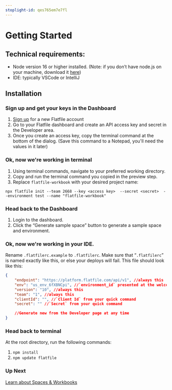 ```yaml
---
stoplight-id: qes765em7e7fl
---
```


# Getting Started

## Technical requirements:

- Node version 16 or higher installed. (Note: if you don’t have node.js on your machine, download it [here](https://nodejs.org/en/download/))
- IDE: typically VSCode or IntelliJ


## Installation

### Sign up and get your keys in the Dashboard

1. [Sign up](https://dashboard.flatfile.com/account/sign-up) for a new Flatfile account
3. Go to your Flatfile dashboard and create an API access key and secret in the Developer area.
4. Once you create an access key, copy the terminal command at the bottom of the dialog. (Save this command to a Notepad, you'll need the values in it later)

### Ok, now we're working in terminal

1. Using terminal commands, navigate to your preferred working directory.
2. Copy and run the terminal command you copied in the preview step. 
3. Replace `flatfile-workbook` with your desired project name: 

```cli
npx flatfile init --team 2668 --key <access key>  --secret <secret>  --environment test --name "flatfile-workbook"
```

### Head back to the Dashboard

1. Login to the dashboard.
2. Click the “Generate sample space” button to generate a sample space and environment.

### Ok, now we're working in your IDE.

Rename `.flatfilerc.example` to `.flatfilerc`. Make sure that “`.flatfilerc`” is named exactly like this, or else your deploys will fail. This file should look like this:

```json
{
    "endpoint": "https://platform.flatfile.com/api/v1", //always this
    "env": "us_env_6fXBNCpi", //`environment_id` presented at the welcome screen
    "version": "10", //always this
    "team": "1", //always this
    "clientId": "", //`Client Id` from your quick command
    "secret": "" //`Secret` from your quick command

    //Generate new from the Developer page at any time
}
```

### Head back to terminal

At the root directory, run the following commands:
1. `npm install`
2.  `npm update flatfile`

### Up Next

[Learn about Spaces & Workbooks](Workbooks.md)
